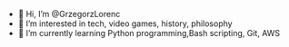 - 👋 Hi, I’m @GrzegorzLorenc
- 👀 I’m interested in tech, video games, history, philosophy
- 🌱 I’m currently learning Python programming,Bash scripting, Git, AWS


<!---
GrzegorzLorenc/GrzegorzLorenc is a ✨ special ✨ repository because its `README.md` (this file) appears on your GitHub profile.
You can click the Preview link to take a look at your changes.
--->

